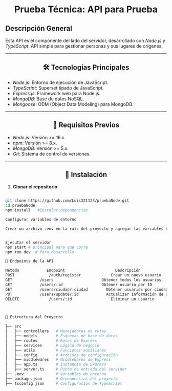 

<div align="center">

# Prueba Técnica: API para Prueba

</div>

## Descripción General

Esta API es el componente del lado del servidor, desarrollado con *Node.js* y *TypeScript*. API simple para gestionar personas y sus lugares de orígenes.

---

<div align="center">

## 🛠 Tecnologías Principales

</div>

- *Node.js*: Entorno de ejecución de JavaScript.
- *TypeScript*: Superset tipado de JavaScript.
- *Express.js*: Framework web para Node.js.
- *MongoDB*: Base de datos NoSQL.
- *Mongoose*: ODM (Object Data Modeling) para MongoDB.

---

<div align="center">

## 👋 Requisitos Previos

</div>

- *Node.js*: Versión >= 16.x.
- *npm*: Versión >= 8.x.
- *MongoDB*: Versión >= 5.x.
- *Git*: Sistema de control de versiones.

---

<div align="center">

## 🔧 Instalación

</div>

1. **Clonar el repositorio**

```bash

git clone https://github.com/Luis321123/pruebaNode.git
cd pruebaNode
npm install   #Instalar dependencias

Configurar variables de entorno

Crear un archivo .env en la raíz del proyecto y agregar las variables de entorno necesarias.


Ejecutar el servidor
npm start # principal para que corra  
npm run dev  # Para desarrollo

📌 Endpoints de la API

Método	          Endpoint                  	Descripción
POST	           /auth/register	          Crear un nuevo usuario
GET	           /users	                  Obtener todos los usuarios
GET	           /users/:id	              Obtener usuario por ID
GET	           /users/ciudad/:ciudad    	Obtener usuarios por ciudad
PUT	           /users/update/:id	        Actualizar información de usuario
DELETE	           /users/:id	              Eliminar un usuario



🏰 Estructura del Proyecto

├── src
│   ├── controllers   # Manejadores de rutas
│   ├── models        # Esquemas de base de datos
│   ├── routes        # Rutas de Express
│   ├── services      # Lógica de negocio
│   ├── utils         # Funciones auxiliares
│   ├── config        # Archivos de configuración
│   ├── middlewares   # Middlewares de Express
│   ├── app.ts        # Instancia de Express
│   ├── server.ts     # Punto de entrada del servidor
├── .env              # Variables de entorno
├── package.json      # Dependencias del proyecto
├── tsconfig.json     # Configuración de TypeScript






